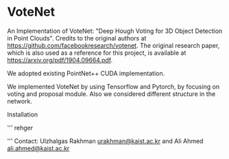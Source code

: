 # VoteNet
An Implementation of VoteNet: "Deep Hough Voting for 3D Object Detection in Point Clouds". Credits to the original authors at https://github.com/facebookresearch/votenet.
The original research paper, which is also used as a reference for this project, is available at https://arxiv.org/pdf/1904.09664.pdf.

We adopted existing PointNet++ CUDA implementation. 

We implemented VoteNet by using Tensorflow and Pytorch, by focusing on voting and proposal module.
Also we considered different structure in the network.

Installation

'''
rehger

'''
Contact: Ulzhalgas Rakhman urakhman@kaist.ac.kr and Ali Ahmed ali.ahmed@kaist.ac.kr
